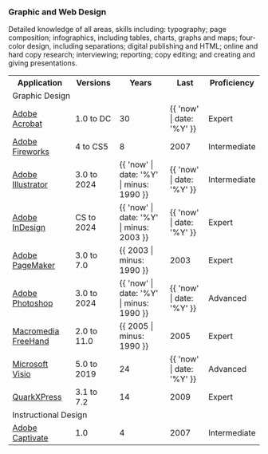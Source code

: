 <h3>Graphic and Web Design</h3>
<p>Detailed knowledge of all areas, skills including: typography; page composition; infographics, including tables, charts, graphs and maps; four-color design, including separations; digital publishing and HTML; online and hard copy research; interviewing; reporting; copy editing; and creating and giving presentations.</p>

<table class="general skills">
<tr>
<th>Application</th>
<th>Versions</th>
<th>Years</th>
<th>Last </th>
<th>Proficiency</th>
</tr>
<tr class="skilldiv">
<td colspan="5">Graphic Design</td>
</tr>
<tr>
<td><a href="http://www.adobe.com/products/acrobatpro.html">Adobe Acrobat</a></td>
<td>1.0 to DC</td>
<td>30</td>
<td>{{ 'now' | date: '%Y' }}</td>
<td>Expert</td>
</tr>
<tr>
<td><a href="http://www.adobe.com/products/fireworks.html">Adobe Fireworks</a></td>
<td>4 to CS5</td>
<td>8</td>
<td>2007</td>
<td>Intermediate</td>
</tr>
<tr>
<td><a href="http://www.adobe.com/products/illustrator.html">Adobe Illustrator</a></td>
<td>3.0 to 2024</td>
<td>{{ 'now' | date: '%Y' | minus: 1990 }}</td>
<td>{{ 'now' | date: '%Y' }}</td>
<td>Intermediate</td>
</tr>
<tr>
<td><a href="http://www.adobe.com/products/indesign.html">Adobe InDesign</a></td>
<td>CS to 2024</td>
<td>{{ 'now' | date: '%Y' | minus: 2003 }}</td>
<td>{{ 'now' | date: '%Y' }}</td>
<td>Expert</td>
</tr>
<tr>
<td><a href="http://www.adobe.com/products/pagemaker/">Adobe PageMaker</a></td>
<td>3.0 to 7.0</td>
<td>{{ 2003 | minus: 1990 }}</td>
<td>2003</td>
<td>Expert</td>
</tr>
<tr>
<td><a href="http://www.adobe.com/products/photoshopextended.html">Adobe Photoshop</a></td>
<td>3.0 to 2024</td>
<td>{{ 'now' | date: '%Y' | minus: 1990 }}</td>
<td>{{ 'now' | date: '%Y' }}</td>
<td>Advanced</td>
</tr>
<tr>
<td><a href="http://www.adobe.com/products/freehand/">Macromedia FreeHand</a></td>
<td>2.0 to 11.0</td>
<td>{{ 2005 | minus: 1990 }}</td>
<td>2005</td>
<td>Expert</td>
</tr>
<tr>
<td><a href="http://office.microsoft.com/en-us/visio/">Microsoft Visio</a></td>
<td>5.0 to 2019</td>
<td>24</td>
<td>{{ 'now' | date: '%Y' }}</td>
<td>Advanced</td>
</tr>
<tr>
<td><a href="http://www.quark.com/Products/QuarkXPress/">QuarkXPress</a></td>
<td>3.1 to 7.2</td>
<td>14</td>
<td>2009</td>
<td>Expert</td>
</tr>
<tr class="skilldiv">
<td colspan="5">Instructional Design</td>
</tr>
<tr>
<td><a href="http://www.adobe.com/products/captivate.html">Adobe Captivate</a></td>
<td>1.0</td>
<td>4</td>
<td>2007</td>
<td>Intermediate</td>
</tr>
</table>